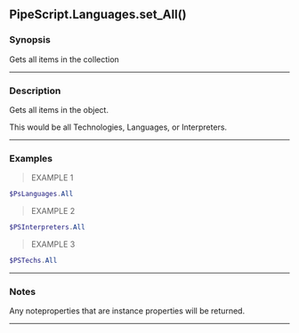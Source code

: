 PipeScript.Languages.set_All()
------------------------------

### Synopsis
Gets all items in the collection

---

### Description

Gets all items in the object.

This would be all Technologies, Languages, or Interpreters.

---

### Examples
> EXAMPLE 1

```PowerShell
$PsLanguages.All
```
> EXAMPLE 2

```PowerShell
$PSInterpreters.All
```
> EXAMPLE 3

```PowerShell
$PSTechs.All
```

---

### Notes
Any noteproperties that are instance properties will be returned.

---
